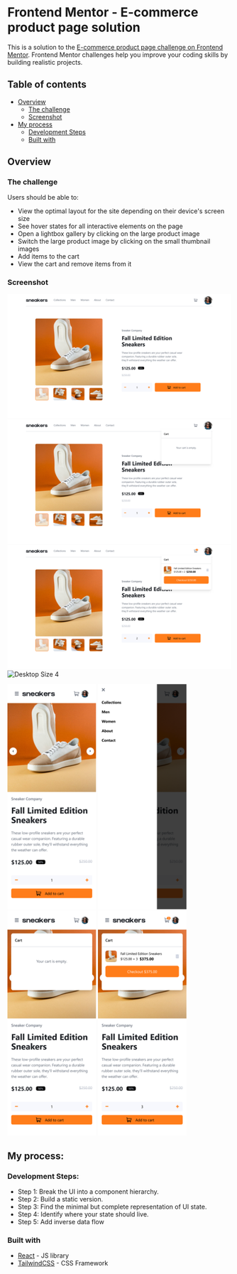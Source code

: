 # Frontend Mentor - E-commerce product page solution

This is a solution to the [E-commerce product page challenge on Frontend Mentor](https://www.frontendmentor.io/challenges/ecommerce-product-page-UPsZ9MJp6). Frontend Mentor challenges help you improve your coding skills by building realistic projects.

## Table of contents

- [Overview](#overview)
  - [The challenge](#the-challenge)
  - [Screenshot](#screenshot)
- [My process](#my-process)
  - [Development Steps](#development-steps)
  - [Built with](#built-with)


## Overview


### The challenge

Users should be able to:

- View the optimal layout for the site depending on their device's screen size
- See hover states for all interactive elements on the page
- Open a lightbox gallery by clicking on the large product image
- Switch the large product image by clicking on the small thumbnail images
- Add items to the cart
- View the cart and remove items from it

### Screenshot

![Desktop Size 1](./Screenshots/Desktop1.png)
![Desktop Size 2](./Screenshots/Desktop2.png)
![Desktop Size 3](./Screenshots/Desktop3.png)
![Desktop Size 4](./Screenshots/Desktop4.png)

<div style="display: inline-block">
<img src="./Screenshots/Mobile1.png" alt="drawing" width="200"/>
<img src="./Screenshots/Mobile2.png" alt="drawing" width="200"/>
<img src="./Screenshots/Mobile3.png" alt="drawing" width="200"/>
<img src="./Screenshots/Mobile4.png" alt="drawing" width="200"/>
</div>

## My process:

### Development Steps:
- Step 1: Break the UI into a component hierarchy.
- Step 2: Build a static version.
- Step 3: Find the minimal but complete representation of UI state.
- Step 4: Identify where your state should live.
- Step 5: Add inverse data flow 


### Built with

- [React](https://reactjs.org/) - JS library
- [TailwindCSS](https://tailwindcss.com/) - CSS Framework

